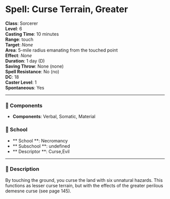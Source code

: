 
# Spell: Curse Terrain, Greater
**Class**: Sorcerer  
**Level**: 6  
**Casting Time**: 10 minutes  
**Range**: touch  
**Target**: _None_  
**Area**: 5-mile radius emanating from the touched point  
**Effect**: _None_  
**Duration**: 1 day (D)  
**Saving Throw**: None (none)  
**Spell Resistance**: No (no)  
**DC**: 18  
**Caster Level**: 1  
**Spontaneous**: Yes

---

### 🔮 Components
- **Components**: Verbal, Somatic, Material

### 🏫 School
- ** School **: Necromancy
- ** Subschool **: undefined
- ** Descriptor **: Curse,Evil
---

### 📜 Description
By touching the ground, you curse the land with six unnatural hazards. This functions as lesser curse terrain, but with the effects of the greater perilous demesne curse (see page 145).
